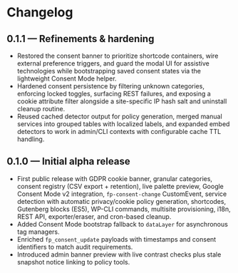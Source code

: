 # Changelog

## 0.1.1 — Refinements & hardening
- Restored the consent banner to prioritize shortcode containers, wire external preference triggers, and guard the modal UI for assistive technologies while bootstrapping saved consent states via the lightweight Consent Mode helper.
- Hardened consent persistence by filtering unknown categories, enforcing locked toggles, surfacing REST failures, and exposing a cookie attribute filter alongside a site-specific IP hash salt and uninstall cleanup routine.
- Reused cached detector output for policy generation, merged manual services into grouped tables with localized labels, and expanded embed detectors to work in admin/CLI contexts with configurable cache TTL handling.

## 0.1.0 — Initial alpha release
- First public release with GDPR cookie banner, granular categories, consent registry (CSV export + retention), live palette preview, Google Consent Mode v2 integration, `fp-consent-change` CustomEvent, service detection with automatic privacy/cookie policy generation, shortcodes, Gutenberg blocks (ES5), WP-CLI commands, multisite provisioning, i18n, REST API, exporter/eraser, and cron-based cleanup.
- Added Consent Mode bootstrap fallback to `dataLayer` for asynchronous tag managers.
- Enriched `fp_consent_update` payloads with timestamps and consent identifiers to match audit requirements.
- Introduced admin banner preview with live contrast checks plus stale snapshot notice linking to policy tools.
